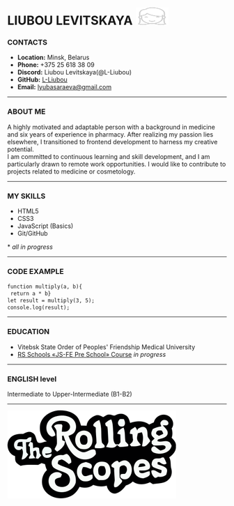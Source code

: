 # LIUBOU LEVITSKAYA <img src="img/icon.svg" alt="icon" style="display:inline; width:75px; height:40px;">

### CONTACTS
* __Location:__ Minsk, Belarus
* __Phone:__ +375 25 618 38 09
* __Discord:__ Liubou Levitskaya(@L-Liubou)
* __GitHub:__ [L-Liubou](https://github.com/L-Liubou)
* __Email:__ <lyubasaraeva@gmail.com>

************

### ABOUT ME
A highly motivated and adaptable person with a background in medicine and six years of experience in pharmacy. After realizing my passion lies elsewhere, I transitioned to frontend development to harness my creative potential.   
I am committed to continuous learning and skill development, and I am particularly drawn to remote work opportunities. I would like to contribute to projects related to medicine or cosmetology.

***********  

### MY SKILLS
* HTML5
* CSS3
* JavaScript (Basics)
* Git/GitHub

\* _all in progress_

***********  

### CODE EXAMPLE
```  
function multiply(a, b){  
 return a * b}  
let result = multiply(3, 5);  
console.log(result);  
```  

***********  

### EDUCATION
* Vitebsk State Order of Peoples' Friendship Medical University
* [RS Schools «JS-FE Pre School» Course](https://app.rs.school) _in progress_

***********

### ENGLISH level
Intermediate to Upper-Intermediate (B1-B2)

***********  

[![logo](img/logo_rs_text.svg)](https://rs.school/)